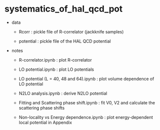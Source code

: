 # systematics_of_hal_qcd_pot

* data
  + Rcorr : pickle file of R-correlator (jackknife samples)

  + potential : pickle file of the HAL QCD potential 


* notes
  + R-correlator.ipynb : plot R-correlator

  + LO potential.ipynb : plot LO potentials

  + LO potential (L = 40, 48 and 64).ipynb : plot volume dependence of LO potential

  + N2LO analysis.ipynb : derive N2LO potential

  + Fitting and Scattering phase shift.ipynb : fit V0, V2 and calculate the scattering phase shifts

  + Non-locality vs Energy dependence.ipynb : plot energy-dependent local potential in Appendix
